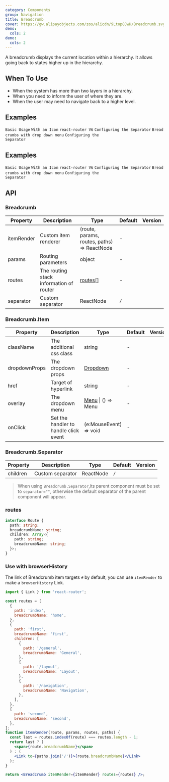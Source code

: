 ```yaml
---
category: Components
group: Navigation
title: Breadcrumb
cover: https://gw.alipayobjects.com/zos/alicdn/9Ltop8JwH/Breadcrumb.svg
demo:
  cols: 2
demo:
  cols: 2
---
```


A breadcrumb displays the current location within a hierarchy. It allows going back to states higher up in the hierarchy.

## When To Use

- When the system has more than two layers in a hierarchy.
- When you need to inform the user of where they are.
- When the user may need to navigate back to a higher level.

## Examples

<code src="./demo/basic.tsx">Basic Usage</code>
<code src="./demo/withIcon.tsx">With an Icon</code>
<code src="./demo/react-router.tsx">react-router V6</code>
<code src="./demo/separator.tsx">Configuring the Separator</code>
<code src="./demo/overlay.tsx">Bread crumbs with drop down menu</code>
<code src="./demo/separator-component.tsx">Configuring the Separator</code>

## Examples

<code src="./demo/basic.tsx">Basic Usage</code>
<code src="./demo/withIcon.tsx">With an Icon</code>
<code src="./demo/react-router.tsx">react-router V6</code>
<code src="./demo/separator.tsx">Configuring the Separator</code>
<code src="./demo/overlay.tsx">Bread crumbs with drop down menu</code>
<code src="./demo/separator-component.tsx">Configuring the Separator</code>

## API

### Breadcrumb

| Property   | Description                             | Type                                        | Default | Version |
| ---------- | --------------------------------------- | ------------------------------------------- | ------- | ------- |
| itemRender | Custom item renderer                    | (route, params, routes, paths) => ReactNode | -       |         |
| params     | Routing parameters                      | object                                      | -       |         |
| routes     | The routing stack information of router | [routes\[\]](#routes)                       | -       |         |
| separator  | Custom separator                        | ReactNode                                   | `/`     |         |

### Breadcrumb.Item

| Property      | Description                           | Type                                   | Default | Version |
| ------------- | ------------------------------------- | -------------------------------------- | ------- | ------- |
| className     | The additional css class              | string                                 | -       |         |
| dropdownProps | The dropdown props                    | [Dropdown](/components/dropdown)       | -       |         |
| href          | Target of hyperlink                   | string                                 | -       |         |
| overlay       | The dropdown menu                     | [Menu](/components/menu) \| () => Menu | -       |         |
| onClick       | Set the handler to handle click event | (e:MouseEvent) => void                 | -       |         |

### Breadcrumb.Separator

| Property | Description      | Type      | Default | Version |
| -------- | ---------------- | --------- | ------- | ------- |
| children | Custom separator | ReactNode | `/`     |         |

> When using `Breadcrumb.Separator`,its parent component must be set to `separator=""`, otherwise the default separator of the parent component will appear.

### routes

```ts
interface Route {
  path: string;
  breadcrumbName: string;
  children: Array<{
    path: string;
    breadcrumbName: string;
  }>;
}
```

### Use with browserHistory

The link of Breadcrumb item targets `#` by default, you can use `itemRender` to make a `browserHistory` Link.

```jsx
import { Link } from 'react-router';

const routes = [
  {
    path: 'index',
    breadcrumbName: 'home',
  },
  {
    path: 'first',
    breadcrumbName: 'first',
    children: [
      {
        path: '/general',
        breadcrumbName: 'General',
      },
      {
        path: '/layout',
        breadcrumbName: 'Layout',
      },
      {
        path: '/navigation',
        breadcrumbName: 'Navigation',
      },
    ],
  },
  {
    path: 'second',
    breadcrumbName: 'second',
  },
];
function itemRender(route, params, routes, paths) {
  const last = routes.indexOf(route) === routes.length - 1;
  return last ? (
    <span>{route.breadcrumbName}</span>
  ) : (
    <Link to={paths.join('/')}>{route.breadcrumbName}</Link>
  );
}

return <Breadcrumb itemRender={itemRender} routes={routes} />;
```
